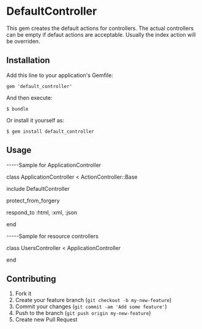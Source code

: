 # DefaultController

This gem creates the default actions for controllers.
The actual controllers can be empty if defaut actions are acceptable.
Usually the index action will be overriden.

## Installation

Add this line to your application's Gemfile:

    gem 'default_controller'

And then execute:

    $ bundle

Or install it yourself as:

    $ gem install default_controller

## Usage

-----Sample for ApplicationController

class ApplicationController < ActionController::Base

  include DefaultController

  protect_from_forgery

  respond_to :html, :xml, :json

end

-----Sample for resource controllers

class UsersController < ApplicationController

end


## Contributing

1. Fork it
2. Create your feature branch (`git checkout -b my-new-feature`)
3. Commit your changes (`git commit -am 'Add some feature'`)
4. Push to the branch (`git push origin my-new-feature`)
5. Create new Pull Request
